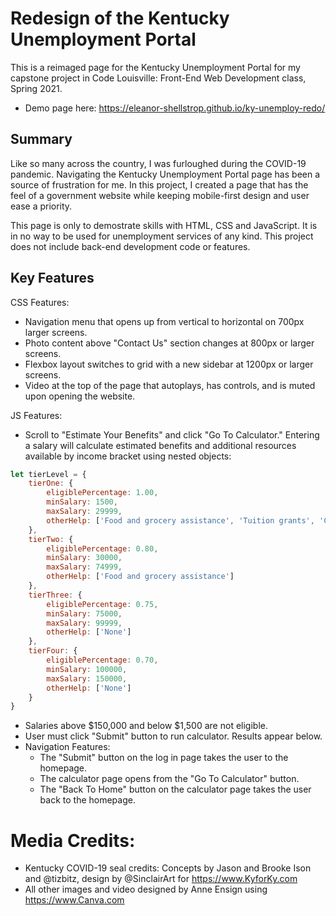# Redesign of the Kentucky Unemployment Portal
This is a reimaged page for the Kentucky Unemployment Portal for my capstone project in Code Louisville: Front-End Web Development class, Spring 2021.

* Demo page here: https://eleanor-shellstrop.github.io/ky-unemploy-redo/

## Summary
Like so many across the country, I was furloughed during the COVID-19 pandemic. Navigating the Kentucky Unemployment Portal page has been a source of frustration for me. In this project, I created a page that has the feel of a government website while keeping mobile-first design and user ease a priority. 

This page is only to demostrate skills with HTML, CSS and JavaScript. It is in no way to be used for unemployment services of any kind. This project does not include back-end development code or features. 

## Key Features

CSS Features:
* Navigation menu that opens up from vertical to horizontal on 700px larger screens.
* Photo content above "Contact Us" section changes at 800px or larger screens.
* Flexbox layout switches to grid with a new sidebar at 1200px or larger screens.
* Video at the top of the page that autoplays, has controls, and is muted upon opening the website.

JS Features:
* Scroll to "Estimate Your Benefits" and click "Go To Calculator." Entering a salary will calculate estimated benefits and additional resources available by income bracket using nested objects: 
```javascript
let tierLevel = {
    tierOne: {
        eligiblePercentage: 1.00,
        minSalary: 1500,
        maxSalary: 29999,
        otherHelp: ['Food and grocery assistance', 'Tuition grants', 'Childcare assistance']
    },
    tierTwo: {
        eligiblePercentage: 0.80,
        minSalary: 30000,
        maxSalary: 74999,
        otherHelp: ['Food and grocery assistance']
    },
    tierThree: {
        eligiblePercentage: 0.75,
        minSalary: 75000,
        maxSalary: 99999,
        otherHelp: ['None']
    },
    tierFour: {
        eligiblePercentage: 0.70,
        minSalary: 100000,
        maxSalary: 150000,
        otherHelp: ['None']
    }
}
```
   * Salaries above $150,000 and below $1,500 are not eligible.
   * User must click "Submit" button to run calculator. Results appear below.
* Navigation Features:
  * The "Submit" button on the log in page takes the user to the homepage.
  * The calculator page opens from the "Go To Calculator" button.
  * The "Back To Home" button on the calculator page takes the user back to the homepage.

# Media Credits:
* Kentucky COVID-19 seal credits: Concepts by Jason and Brooke Ison and @tizbitz, design by @SinclairArt for https://www.KyforKy.com
* All other images and video designed by Anne Ensign using https://www.Canva.com